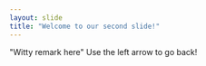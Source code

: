 ```yaml
---
layout: slide
title: "Welcome to our second slide!"
---
```

"Witty remark here"
Use the left arrow to go back!
